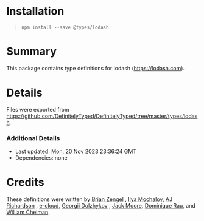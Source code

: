 # Installation

> `npm install --save @types/lodash`

# Summary

This package contains type definitions for lodash (https://lodash.com).

# Details

Files were exported from https://github.com/DefinitelyTyped/DefinitelyTyped/tree/master/types/lodash.

### Additional Details

* Last updated: Mon, 20 Nov 2023 23:36:24 GMT
* Dependencies: none

# Credits

These definitions were written by [Brian Zengel](https://github.com/bczengel)
, [Ilya Mochalov](https://github.com/chrootsu), [AJ Richardson](https://github.com/aj-r)
, [e-cloud](https://github.com/e-cloud), [Georgii Dolzhykov](https://github.com/thorn0)
, [Jack Moore](https://github.com/jtmthf), [Dominique Rau](https://github.com/DomiR),
and [William Chelman](https://github.com/WilliamChelman).
